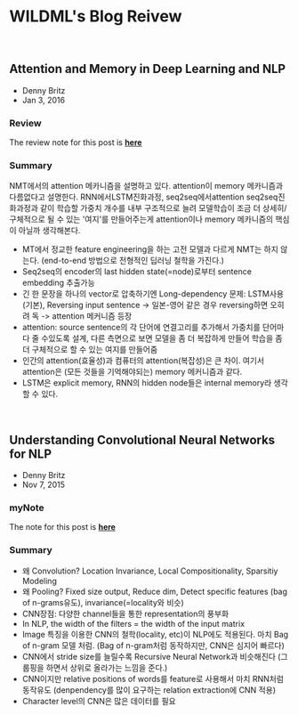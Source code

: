 # WILDML's Blog Reivew

<br>

## Attention and Memory in Deep Learning and NLP

* Denny Britz
* Jan 3, 2016

### Review
The review note for this post is [**here**](https://onedrive.live.com/view.aspx?resid=2BA5907D25AB4F59!261&ithint=file%2cdocx&app=Word&authkey=!AGWbqV-wgtjk4gs)

### Summary
NMT에서의 attention 메카니즘을 설명하고 있다. attention이 memory 메카니즘과 다름없다고 설명한다. RNN에서LSTM진화과정, seq2seq에서attention seq2seq진화과정과 같이 학습할 가중치 개수를 내부 구조적으로 늘려 모델학습이 조금 더 상세히/구체적으로 될 수 있는 '여지'를 만들어주는게 attention이나 memory 메카니즘의 핵심이 아닐까 생각해본다.
* MT에서 정교한 feature engineering을 하는 고전 모델과 다르게 NMT는 하지 않는다. (end-to-end 방법으로 전형적인 딥러닝 철학을 가진다.)
* Seq2seq의 encoder의 last hidden state(=node)로부터 sentence embedding 추출가능
* 긴 한 문장을 하나의 vector로 압축하기엔 Long-dependency 문제: LSTM사용(기본), Reversing input sentence -> 일본-영어 같은 경우 reversing하면 오히려 독 -> attention 메커니즘 등장 
* attention: source sentence의 각 단어에 연결고리를 추가해서 가중치를 단어마다 줄 수있도록 설계, 다른 측면으로 보면 모델을 좀 더 복잡하게 만들어 학습을 좀 더 구체적으로 할 수 있는 여지를 만들어줌
* 인간의 attention(효율성)과 컴퓨터의 attention(복잡성)은 큰 차이. 여기서 attention은 (모든 것들을 기억해야되는) memory 메커니즘과 같다.
* LSTM은 explicit memory, RNN의 hidden node들은 internal memory라 생각할 수 있다.

<br>

## Understanding Convolutional Neural Networks for NLP

* Denny Britz
* Nov 7, 2015

### myNote
The note for this post is [**here**](https://onedrive.live.com/view.aspx?resid=2BA5907D25AB4F59!262&ithint=file%2cdocx&app=Word&authkey=!AMiCI19UuQcRrVM)

### Summary
* 왜 Convolution? Location Invariance, Local Compositionality, Sparsitiy Modeling
* 왜 Pooling? Fixed size output, Reduce dim, Detect specific features (bag of n-grams유도), invariance(=locality와 비슷) 
* CNN장점: 다양한 channel들을 통한 representation의 풍부화
* In NLP, the width of the filters = the width of the input matrix
* Image 특징을 이용한 CNN의 철학(locality, etc)이 NLP에도 적용된다. 마치 Bag of n-gram 모델 처럼. (Bag of n-gram처럼 동작하지만, CNN은 심지어 빠르다)
* CNN에서 stride size를 늘릴수록 Recursive Neural Network과 비슷해진다 (그룹핑을 하면서 상위로 올라가는 느낌을 준다.)
* CNN이지만 relative positions of words를 feature로 사용해서 마치 RNN처럼 동작유도 (denpendency를 많이 요구하는 relation extraction에 CNN 적용)
* Character level의 CNN은 많은 데이터를 필요

